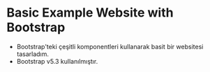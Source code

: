 # Basic Example Website with Bootstrap

- Bootstrap'teki çeşitli komponentleri kullanarak basit bir websitesi tasarladım.
- Bootstrap v5.3 kullanılmıştır.

